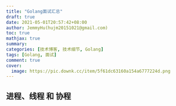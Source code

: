 ```yaml
---
title: "Golang面试汇总"
draft: true
date: 2021-05-01T20:57:42+08:00
author: JemmyHu(hujm20151021@gmail.com)
toc: true
mathjax: true
summary:
categories: [技术博客, 技术细节, Golang]
tags: [Golang, 面试]
comment: true
cover:
  image: https://pic.downk.cc/item/5f61dc63160a154a6777224d.png
---
```


<!-- @format -->

## 进程、线程 和 协程
